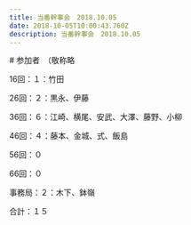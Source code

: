 ```yaml
---
title: 当番幹事会　2018.10.05
date: 2018-10-05T10:00:43.760Z
description: 当番幹事会　2018.10.05
---
```

\# 参加者　（敬称略

16回：１：竹田

26回：２：黒永、伊藤

36回：６：江崎、横尾、安武、大澤、藤野、小柳

46回：４：藤本、金城、式、飯島

56回：０

66回：０

事務局：２：木下、鉢嶺 



合計：１５
